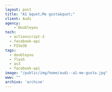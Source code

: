 ```yaml
---
layout: post
title: "A1 &quot;Me gusta&quot;"
client: Audi
agency:
    - Doubleyou
tech:
  - actionscript-3
  - facebook-api
  - FIVe3D
tags:
  - doubleyou
  - flash
  - as3
  - facebook-api
image: "/public/img/home/audi--a1-me-gusta.jpg"
www: ""
archive: 'archive'
---
```

